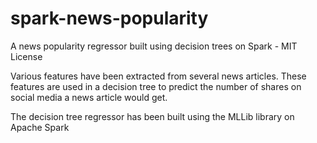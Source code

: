 # spark-news-popularity

A news popularity regressor built using decision trees on Spark - MIT License 

Various features have been extracted from several news articles. These features are used in a decision tree to predict the number of 
shares on social media a news article would get.

The decision tree regressor has been built using the MLLib library on Apache Spark

